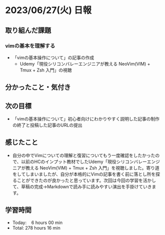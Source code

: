 # 2023/06/27(火) 日報
## 取り組んだ課題
### vimの基本を理解する
- 「vimの基本操作について」の記事の作成
  - Udemy「現役シリコンバレーエンジニアが教える NeoVim(VIM) + Tmux + Zsh 入門」の視聴

## 分かったこと・気付き
### 

## 次の目標
- 「vimの基本操作について」初心者向けにわかりやすく説明した記事の制作の終了と投稿した記事のURLの提出

## 感じたこと
- 自分の中でVimについての理解と復習についてもう一度確認をしたかったので、以前のHCのインプット教材でしたUdemy「現役シリコンバレーエンジニアが教える NeoVim(VIM) + Tmux + Zsh 入門」を視聴しました。寄り道をしてしまいましたが、自分が本格的にVimの記事を書く前に落とし所を探ることができたのが良かったと思っています。次回は今回の学習を活かして、草稿の完成→Markdownで読み手に読みやすい演出を手掛けていきます。

## 学習時間
- Today:&nbsp;&nbsp;&nbsp; 6 hours 00 min
- Total: 278 hours 16 min
